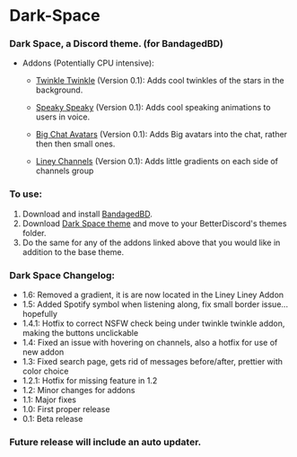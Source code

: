 # Dark-Space
### Dark Space, a Discord theme. (for BandagedBD)

  * Addons (Potentially CPU intensive):
    - [Twinkle Twinkle](https://github.com/HeartlessAUS/Dark-Space/blob/master/TwinkleTwinkle.theme.css) (Version 0.1):
        Adds cool twinkles of the stars in the background.
    
    - [Speaky Speaky](https://github.com/HeartlessAUS/Dark-Space/blob/master/SpeakySpeaky.theme.css) (Version 0.1):
        Adds cool speaking animations to users in voice.

    - [Big Chat Avatars](https://github.com/HeartlessAUS/Dark-Space/blob/master/BigChatAvatars.theme.css) (Version 0.1):
        Adds Big avatars into the chat, rather then then small ones.
        
    - [Liney Channels](https://github.com/HeartlessAUS/Dark-Space/blob/master/LineyChannels.theme.css) (Version 0.1):
        Adds little gradients on each side of channels group

### To use:
  1. Download and install [BandagedBD](https://github.com/rauenzi/BetterDiscordApp/releases).
  2. Download [Dark Space theme](https://github.com/HeartlessAUS/Dark-Space/blob/master/Dark%20Space.theme.css) and move to your BetterDiscord's themes folder.
  3. Do the same for any of the addons linked above that you would like in addition to the base theme.
  
  
### Dark Space Changelog:
  - 1.6: Removed a gradient, it is are now located in the Liney Liney Addon
  - 1.5: Added Spotify symbol when listening along, fix small border issue... hopefully
  - 1.4.1: Hotfix to correct NSFW check being under twinkle twinkle addon, making the buttons unclickable
  - 1.4: Fixed an issue with hovering on channels, also a hotfix for use of new addon
  - 1.3: Fixed search page, gets rid of messages before/after, prettier with color choice
  - 1.2.1: Hotfix for missing feature in 1.2
  - 1.2: Minor changes for addons
  - 1.1: Major fixes
  - 1.0: First proper release
  - 0.1: Beta release
  
  
### Future release will include an auto updater.
